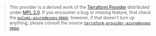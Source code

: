 > This provider is a derived work of the [Terraform Provider](https://github.com/microsoft/terraform-provider-azuredevops)
> distributed under [MPL 2.0](https://www.mozilla.org/en-US/MPL/2.0/). If you encounter a bug or missing feature,
> first check the [`pulumi-azuredevops` repo](https://github.com/pulumi/pulumi-azuredevops/issues); however, if that doesn't turn up anything,
> please consult the source [`terraform-provider-azuredevops` repo](https://github.com/microsoft/terraform-provider-azuredevops/issues).
